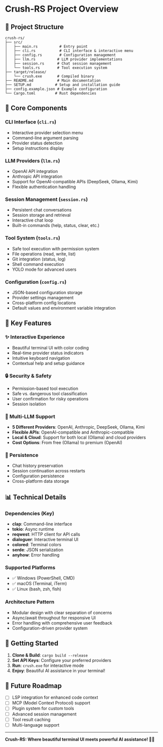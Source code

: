 # Crush-RS Project Overview

## 📁 Project Structure

```
crush-rs/
├── src/
│   ├── main.rs          # Entry point
│   ├── cli.rs           # CLI interface & interactive menu
│   ├── config.rs        # Configuration management
│   ├── llm.rs          # LLM provider implementations
│   ├── session.rs      # Chat session management
│   └── tools.rs        # Tool execution system
├── target/release/
│   └── crush.exe       # Compiled binary
├── README.md           # Main documentation
├── SETUP.md           # Setup and installation guide
├── config.example.json # Example configuration
└── Cargo.toml         # Rust dependencies
```

## 🔧 Core Components

### CLI Interface (`cli.rs`)
- Interactive provider selection menu
- Command-line argument parsing
- Provider status detection
- Setup instructions display

### LLM Providers (`llm.rs`)
- OpenAI API integration
- Anthropic API integration  
- Support for OpenAI-compatible APIs (DeepSeek, Ollama, Kimi)
- Flexible authentication handling

### Session Management (`session.rs`)
- Persistent chat conversations
- Session storage and retrieval
- Interactive chat loop
- Built-in commands (help, status, clear, etc.)

### Tool System (`tools.rs`)
- Safe tool execution with permission system
- File operations (read, write, list)
- Git integration (status, log)
- Shell command execution
- YOLO mode for advanced users

### Configuration (`config.rs`)
- JSON-based configuration storage
- Provider settings management
- Cross-platform config locations
- Default values and environment variable integration

## 🎯 Key Features

### ✨ Interactive Experience
- Beautiful terminal UI with color coding
- Real-time provider status indicators
- Intuitive keyboard navigation
- Contextual help and setup guidance

### 🔒 Security & Safety
- Permission-based tool execution
- Safe vs. dangerous tool classification
- User confirmation for risky operations
- Session isolation

### 🤖 Multi-LLM Support
- **5 Different Providers**: OpenAI, Anthropic, DeepSeek, Ollama, Kimi
- **Flexible APIs**: OpenAI-compatible and Anthropic-compatible
- **Local & Cloud**: Support for both local (Ollama) and cloud providers
- **Cost Options**: From free (Ollama) to premium (OpenAI)

### 💾 Persistence
- Chat history preservation
- Session continuation across restarts
- Configuration persistence
- Cross-platform data storage

## 📊 Technical Details

### Dependencies (Key)
- **clap**: Command-line interface
- **tokio**: Async runtime
- **reqwest**: HTTP client for API calls
- **dialoguer**: Interactive terminal UI
- **colored**: Terminal colors
- **serde**: JSON serialization
- **anyhow**: Error handling

### Supported Platforms
- ✅ Windows (PowerShell, CMD)
- ✅ macOS (Terminal, iTerm)
- ✅ Linux (bash, zsh, fish)

### Architecture Pattern
- Modular design with clear separation of concerns
- Async/await throughout for responsive UI
- Error handling with comprehensive user feedback
- Configuration-driven provider system

## 🚀 Getting Started

1. **Clone & Build**: `cargo build --release`
2. **Set API Keys**: Configure your preferred providers
3. **Run**: `crush.exe` for interactive mode
4. **Enjoy**: Beautiful AI assistance in your terminal!

## 🔮 Future Roadmap

- [ ] LSP integration for enhanced code context
- [ ] MCP (Model Context Protocol) support
- [ ] Plugin system for custom tools
- [ ] Advanced session management
- [ ] Tool result caching
- [ ] Multi-language support

---

**Crush-RS: Where beautiful terminal UI meets powerful AI assistance! 🦀💘**